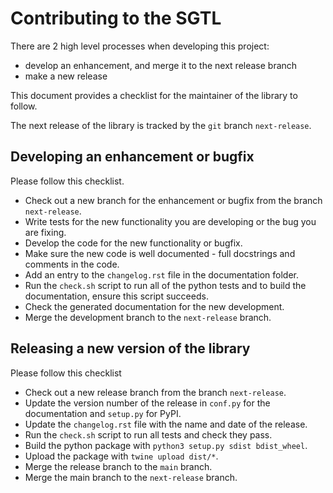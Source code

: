 # Contributing to the SGTL

There are 2 high level processes when developing this project:
* develop an enhancement, and merge it to the next release branch
* make a new release

This document provides a checklist for the maintainer of the library to follow.

The next release of the library is tracked by the `git` branch `next-release`.

## Developing an enhancement or bugfix
Please follow this checklist.
* Check out a new branch for the enhancement or bugfix from the branch `next-release`.
* Write tests for the new functionality you are developing or the bug you are fixing.
* Develop the code for the new functionality or bugfix.
* Make sure the new code is well documented - full docstrings and comments in the code.
* Add an entry to the `changelog.rst` file in the documentation folder.
* Run the `check.sh` script to run all of the python tests and to build the documentation, ensure this script succeeds.
* Check the generated documentation for the new development.
* Merge the development branch to the `next-release` branch.

## Releasing a new version of the library
Please follow this checklist
* Check out a new release branch from the branch `next-release`.
* Update the version number of the release in `conf.py` for the documentation and `setup.py` for PyPI.
* Update the `changelog.rst` file with the name and date of the release.
* Run the `check.sh` script to run all tests and check they pass.
* Build the python package with `python3 setup.py sdist bdist_wheel`.
* Upload the package with `twine upload dist/*`.
* Merge the release branch to the `main` branch.
* Merge the main branch to the `next-release` branch.
